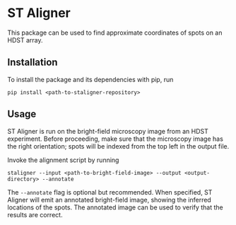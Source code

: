 # ST Aligner

This package can be used to find approximate coordinates of spots on an HDST array.

## Installation

To install the package and its dependencies with pip, run

```
pip install <path-to-staligner-repository>
```

## Usage

ST Aligner is run on the bright-field microscopy image from an HDST experiment.
Before proceeding, make sure that the microscopy image has the right orientation; spots will be indexed from the top left in the output file.

Invoke the alignment script by running

```
staligner --input <path-to-bright-field-image> --output <output-directory> --annotate
```

The `--annotate` flag is optional but recommended.
When specified, ST Aligner will emit an annotated bright-field image, showing the inferred locations of the spots.
The annotated image can be used to verify that the results are correct.
